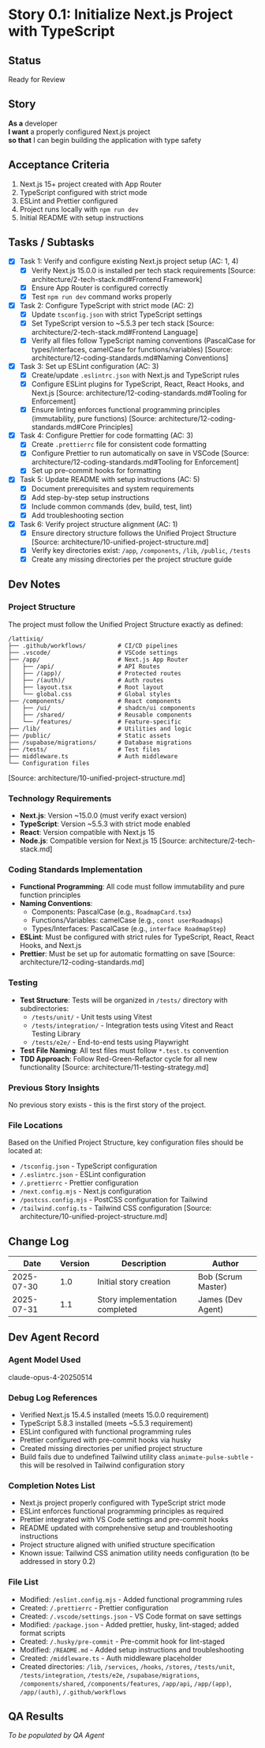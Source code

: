 # Story 0.1: Initialize Next.js Project with TypeScript

## Status

Ready for Review

## Story

**As a** developer  
**I want** a properly configured Next.js project  
**so that** I can begin building the application with type safety

## Acceptance Criteria

1. Next.js 15+ project created with App Router
2. TypeScript configured with strict mode
3. ESLint and Prettier configured
4. Project runs locally with `npm run dev`
5. Initial README with setup instructions

## Tasks / Subtasks

- [x] Task 1: Verify and configure existing Next.js project setup (AC: 1, 4)
  - [x] Verify Next.js 15.0.0 is installed per tech stack requirements [Source: architecture/2-tech-stack.md#Frontend Framework]
  - [x] Ensure App Router is configured correctly
  - [x] Test `npm run dev` command works properly
- [x] Task 2: Configure TypeScript with strict mode (AC: 2)
  - [x] Update `tsconfig.json` with strict TypeScript settings
  - [x] Set TypeScript version to ~5.5.3 per tech stack [Source: architecture/2-tech-stack.md#Frontend Language]
  - [x] Verify all files follow TypeScript naming conventions (PascalCase for types/interfaces, camelCase for functions/variables) [Source: architecture/12-coding-standards.md#Naming Conventions]
- [x] Task 3: Set up ESLint configuration (AC: 3)
  - [x] Create/update `.eslintrc.json` with Next.js and TypeScript rules
  - [x] Configure ESLint plugins for TypeScript, React, React Hooks, and Next.js [Source: architecture/12-coding-standards.md#Tooling for Enforcement]
  - [x] Ensure linting enforces functional programming principles (immutability, pure functions) [Source: architecture/12-coding-standards.md#Core Principles]
- [x] Task 4: Configure Prettier for code formatting (AC: 3)
  - [x] Create `.prettierrc` file for consistent code formatting
  - [x] Configure Prettier to run automatically on save in VSCode [Source: architecture/12-coding-standards.md#Tooling for Enforcement]
  - [x] Set up pre-commit hooks for formatting
- [x] Task 5: Update README with setup instructions (AC: 5)
  - [x] Document prerequisites and system requirements
  - [x] Add step-by-step setup instructions
  - [x] Include common commands (dev, build, test, lint)
  - [x] Add troubleshooting section
- [x] Task 6: Verify project structure alignment (AC: 1)
  - [x] Ensure directory structure follows the Unified Project Structure [Source: architecture/10-unified-project-structure.md]
  - [x] Verify key directories exist: `/app`, `/components`, `/lib`, `/public`, `/tests`
  - [x] Create any missing directories per the project structure guide

## Dev Notes

### Project Structure

The project must follow the Unified Project Structure exactly as defined:

```
/lattixiq/
├── .github/workflows/         # CI/CD pipelines
├── .vscode/                   # VSCode settings
├── /app/                      # Next.js App Router
│   ├── /api/                  # API Routes
│   ├── /(app)/                # Protected routes
│   ├── /(auth)/               # Auth routes
│   ├── layout.tsx             # Root layout
│   └── global.css             # Global styles
├── /components/               # React components
│   ├── /ui/                   # shadcn/ui components
│   ├── /shared/               # Reusable components
│   └── /features/             # Feature-specific
├── /lib/                      # Utilities and logic
├── /public/                   # Static assets
├── /supabase/migrations/      # Database migrations
├── /tests/                    # Test files
├── middleware.ts              # Auth middleware
└── Configuration files
```

[Source: architecture/10-unified-project-structure.md]

### Technology Requirements

- **Next.js**: Version ~15.0.0 (must verify exact version)
- **TypeScript**: Version ~5.5.3 with strict mode enabled
- **React**: Version compatible with Next.js 15
- **Node.js**: Compatible version for Next.js 15
  [Source: architecture/2-tech-stack.md]

### Coding Standards Implementation

- **Functional Programming**: All code must follow immutability and pure function principles
- **Naming Conventions**:
  - Components: PascalCase (e.g., `RoadmapCard.tsx`)
  - Functions/Variables: camelCase (e.g., `const userRoadmaps`)
  - Types/Interfaces: PascalCase (e.g., `interface RoadmapStep`)
- **ESLint**: Must be configured with strict rules for TypeScript, React, React Hooks, and Next.js
- **Prettier**: Must be set up for automatic formatting on save
  [Source: architecture/12-coding-standards.md]

### Testing

- **Test Structure**: Tests will be organized in `/tests/` directory with subdirectories:
  - `/tests/unit/` - Unit tests using Vitest
  - `/tests/integration/` - Integration tests using Vitest and React Testing Library
  - `/tests/e2e/` - End-to-end tests using Playwright
- **Test File Naming**: All test files must follow `*.test.ts` convention
- **TDD Approach**: Follow Red-Green-Refactor cycle for all new functionality
  [Source: architecture/11-testing-strategy.md]

### Previous Story Insights

No previous story exists - this is the first story of the project.

### File Locations

Based on the Unified Project Structure, key configuration files should be located at:

- `/tsconfig.json` - TypeScript configuration
- `/.eslintrc.json` - ESLint configuration
- `/.prettierrc` - Prettier configuration
- `/next.config.mjs` - Next.js configuration
- `/postcss.config.mjs` - PostCSS configuration for Tailwind
- `/tailwind.config.ts` - Tailwind CSS configuration
  [Source: architecture/10-unified-project-structure.md]

## Change Log

| Date       | Version | Description                    | Author             |
| ---------- | ------- | ------------------------------ | ------------------ |
| 2025-07-30 | 1.0     | Initial story creation         | Bob (Scrum Master) |
| 2025-07-31 | 1.1     | Story implementation completed | James (Dev Agent)  |

## Dev Agent Record

### Agent Model Used

claude-opus-4-20250514

### Debug Log References

- Verified Next.js 15.4.5 installed (meets 15.0.0 requirement)
- TypeScript 5.8.3 installed (meets ~5.5.3 requirement)
- ESLint configured with functional programming rules
- Prettier configured with pre-commit hooks via husky
- Created missing directories per unified project structure
- Build fails due to undefined Tailwind utility class `animate-pulse-subtle` - this will be resolved in Tailwind configuration story

### Completion Notes List

- Next.js project properly configured with TypeScript strict mode
- ESLint enforces functional programming principles as required
- Prettier integrated with VS Code settings and pre-commit hooks
- README updated with comprehensive setup and troubleshooting instructions
- Project structure aligned with unified structure specification
- Known issue: Tailwind CSS animation utility needs configuration (to be addressed in story 0.2)

### File List

- Modified: `/eslint.config.mjs` - Added functional programming rules
- Created: `/.prettierrc` - Prettier configuration
- Created: `/.vscode/settings.json` - VS Code format on save settings
- Modified: `/package.json` - Added prettier, husky, lint-staged; added format scripts
- Created: `/.husky/pre-commit` - Pre-commit hook for lint-staged
- Modified: `/README.md` - Added setup instructions and troubleshooting
- Created: `/middleware.ts` - Auth middleware placeholder
- Created directories: `/lib`, `/services`, `/hooks`, `/stores`, `/tests/unit`, `/tests/integration`, `/tests/e2e`, `/supabase/migrations`, `/components/shared`, `/components/features`, `/app/api`, `/app/(app)`, `/app/(auth)`, `/.github/workflows`

## QA Results

_To be populated by QA Agent_
